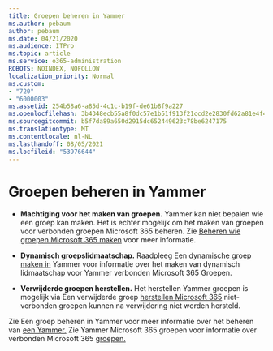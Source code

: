 ```yaml
---
title: Groepen beheren in Yammer
ms.author: pebaum
author: pebaum
ms.date: 04/21/2020
ms.audience: ITPro
ms.topic: article
ms.service: o365-administration
ROBOTS: NOINDEX, NOFOLLOW
localization_priority: Normal
ms.custom:
- "720"
- "6000003"
ms.assetid: 254b58a6-a85d-4c1c-b19f-de61b8f9a227
ms.openlocfilehash: 3b4348ecb55a8f0dc57e1b51f913f21ccd2e2830fd62a81e4f47a77ef371a226
ms.sourcegitcommit: b5f7da89a650d2915dc652449623c78be6247175
ms.translationtype: MT
ms.contentlocale: nl-NL
ms.lasthandoff: 08/05/2021
ms.locfileid: "53976644"
---
```

# <a name="manage-groups-in-yammer"></a>Groepen beheren in Yammer

- **Machtiging voor het maken van groepen.** Yammer kan niet bepalen wie een groep kan maken. Het is echter mogelijk om het maken van groepen voor verbonden groepen Microsoft 365 beheren. Zie [Beheren wie groepen Microsoft 365 maken](https://docs.microsoft.com/microsoft-365/admin/create-groups/manage-creation-of-groups) voor meer informatie.

- **Dynamisch groepslidmaatschap.** Raadpleeg Een [dynamische groep maken in](https://docs.microsoft.com/yammer/manage-yammer-groups/create-a-dynamic-group) Yammer voor informatie over het maken van dynamisch lidmaatschap voor Yammer verbonden Microsoft 365 Groepen.

- **Verwijderde groepen herstellen.** Het herstellen Yammer groepen is mogelijk via Een verwijderde groep [herstellen Microsoft 365](https://docs.microsoft.com/microsoft-365/admin/create-groups/restore-deleted-group) niet-verbonden groepen kunnen na verwijdering niet worden hersteld.

Zie Een groep beheren in Yammer voor meer informatie over het beheren van [een Yammer.](https://support.office.com/article/Manage-a-group-in-Yammer-6e05c6d6-5548-4c88-89cd-e6757a514ef2) Zie Yammer Microsoft 365 groepen voor informatie over verbonden Microsoft 365 [groepen.](https://docs.microsoft.com/yammer/manage-yammer-groups/yammer-and-office-365-groups)
  